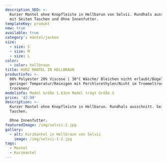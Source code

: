 ```yaml
---
description_SEO: >-
  Kurzer Mantel ohne Knopfleiste in Hellbarun von Selvii. Rundhals ausschnitt
  mit Seiten Taschen und Ohne Innenfutter.
templateKey: produkt
new: true
available: true
category': mäntel/jacken
size:
  - size: S
  - size: M
  - size: L
color:
  - color: hellbraun
title: KURZ MANTEL IN HELLBRAUN
productinfo: >-
  80% Polyester 20% Viscose | 30°C Wäsche/ Bleichen nicht erlaubt/Bügeln mit
  geringer Temperatur/Reinigen mit Perchlorethylen/Nicht im Trommeltrockner
  trocknen/
modelinfo: Model Größe 1.63cm Model trägt Größe S
price: '42.99'
description: >-
  Kurzer Mantel ohne Knopfleiste in Hellbarun. Rundhals ausschnitt. Seiten
  Taschen.

  Ohne Innenfutter.
featuredImage: /img/selvii-2.jpg
gallery:
  - alt: Kurzmantel in Hellbraun von Selvii
    image: /img/selvii-1-2.jpg
tags:
  - Mantel
  - Kurzmantel
---
```


